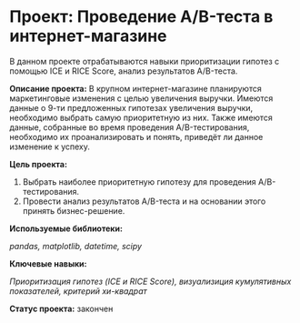 # Проект: Проведение A/B-теста в интернет-магазине

В данном проекте отрабатываются навыки приоритизации гипотез с помощью ICE и RICE Score, анализ 
результатов A/B-теста. 

**Описание проекта:** В крупном интернет-магазине планируются маркетинговые изменения с целью 
увеличения выручки. Имеются данные о 9-ти предложенных гипотезах увеличения выручки, необходимо 
выбрать самую приоритетную из них. Также имеются данные, собранные во время проведения 
A/B-тестирования, необходимо их проанализировать и понять, приведёт ли данное изменение к успеху.


**Цель проекта:** 
1. Выбрать наиболее приоритетную гипотезу для проведения A/B-тестирования.
2. Провести анализ результатов A/B-теста и на основании этого принять бизнес-решение.

**Используемые библиотеки:**

*pandas, matplotlib, datetime, scipy*

**Ключевые навыки:**

*Приоритизация гипотез (ICE и RICE Score), визуализиция кумулятивных показателей, критерий хи-квадрат*

**Статус проекта:** закончен
